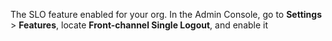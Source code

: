 The SLO feature enabled for your org. In the Admin Console, go to **Settings** > **Features**, locate **Front-channel Single Logout**, and enable it
